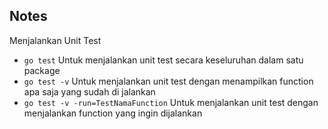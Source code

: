 ## Notes

Menjalankan Unit Test

- `go test` Untuk menjalankan unit test secara keseluruhan dalam satu package
- `go test -v` Untuk menjalankan unit test dengan menampilkan function apa saja yang sudah di jalankan
- `go test -v -run=TestNamaFunction` Untuk menjalankan unit test dengan menjalankan function yang ingin dijalankan